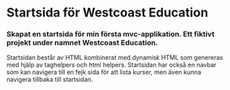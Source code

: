 # Startsida för Westcoast Education

### Skapat en startsida för min första mvc-applikation. Ett fiktivt projekt under namnet Westcoast Education.

Startsidan består av HTML kombinerat med dynamisk HTML som genereras med hjälp av taghelpers och html helpers. Startsidan har också en navbar som kan navigera till en fejk sida för att lista kurser, men även kunna navigera tillbaka till startsidan.
